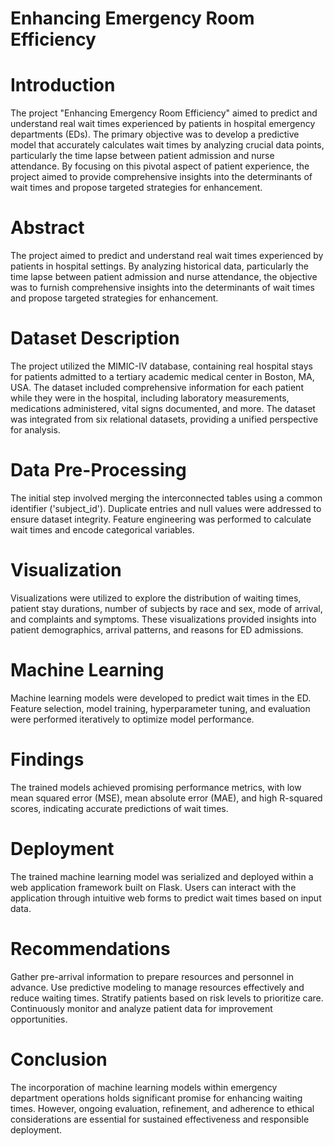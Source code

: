 # Enhancing Emergency Room Efficiency

# Introduction
The project "Enhancing Emergency Room Efficiency" aimed to predict and understand real wait times experienced by patients in hospital emergency departments (EDs). The primary objective was to develop a predictive model that accurately calculates wait times by analyzing crucial data points, particularly the time lapse between patient admission and nurse attendance. By focusing on this pivotal aspect of patient experience, the project aimed to provide comprehensive insights into the determinants of wait times and propose targeted strategies for enhancement.

# Abstract
The project aimed to predict and understand real wait times experienced by patients in hospital settings. By analyzing historical data, particularly the time lapse between patient admission and nurse attendance, the objective was to furnish comprehensive insights into the determinants of wait times and propose targeted strategies for enhancement.

# Dataset Description
The project utilized the MIMIC-IV database, containing real hospital stays for patients admitted to a tertiary academic medical center in Boston, MA, USA. The dataset included comprehensive information for each patient while they were in the hospital, including laboratory measurements, medications administered, vital signs documented, and more. The dataset was integrated from six relational datasets, providing a unified perspective for analysis.

# Data Pre-Processing
The initial step involved merging the interconnected tables using a common identifier ('subject_id'). Duplicate entries and null values were addressed to ensure dataset integrity. Feature engineering was performed to calculate wait times and encode categorical variables.

# Visualization
Visualizations were utilized to explore the distribution of waiting times, patient stay durations, number of subjects by race and sex, mode of arrival, and complaints and symptoms. These visualizations provided insights into patient demographics, arrival patterns, and reasons for ED admissions.

# Machine Learning
Machine learning models were developed to predict wait times in the ED. Feature selection, model training, hyperparameter tuning, and evaluation were performed iteratively to optimize model performance.

# Findings
The trained models achieved promising performance metrics, with low mean squared error (MSE), mean absolute error (MAE), and high R-squared scores, indicating accurate predictions of wait times.

# Deployment
The trained machine learning model was serialized and deployed within a web application framework built on Flask. Users can interact with the application through intuitive web forms to predict wait times based on input data.

# Recommendations
Gather pre-arrival information to prepare resources and personnel in advance.
Use predictive modeling to manage resources effectively and reduce waiting times.
Stratify patients based on risk levels to prioritize care.
Continuously monitor and analyze patient data for improvement opportunities.

# Conclusion
The incorporation of machine learning models within emergency department operations holds significant promise for enhancing waiting times. However, ongoing evaluation, refinement, and adherence to ethical considerations are essential for sustained effectiveness and responsible deployment.
